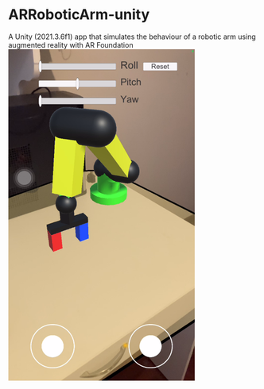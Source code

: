# ARRoboticArm-unity
A Unity (2021.3.6f1) app that simulates the behaviour of a robotic arm using augmented reality with AR Foundation
<img src="https://github.com/JosScript/ARRoboticArm-unity/blob/master/IMG1.png" width="375">
